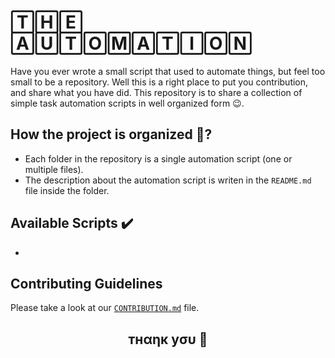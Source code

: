 # 🅃🄷🄴 🄰🅄🅃🄾🄼🄰🅃🄸🄾🄽

Have you ever wrote a small script that used to automate things, but feel too small to be a repository. Well this is a right place to put you contribution, and share what you have did. This repository is to share a collection of simple task automation scripts in well organized form :wink:. 

## How the project is organized 📁?
* Each folder in the repository is a single automation script (one or multiple files).
* The description about the automation script is writen in the `README.md` file inside the folder.

## Available Scripts ✔️
*

## Contributing Guidelines
Please take a look at our [`CONTRIBUTION.md`](https://github.com/wendirad/the.automation/CONTRIBUTION.md) file.

<h2 align="center">тнαηк уσυ 💝</h2>
